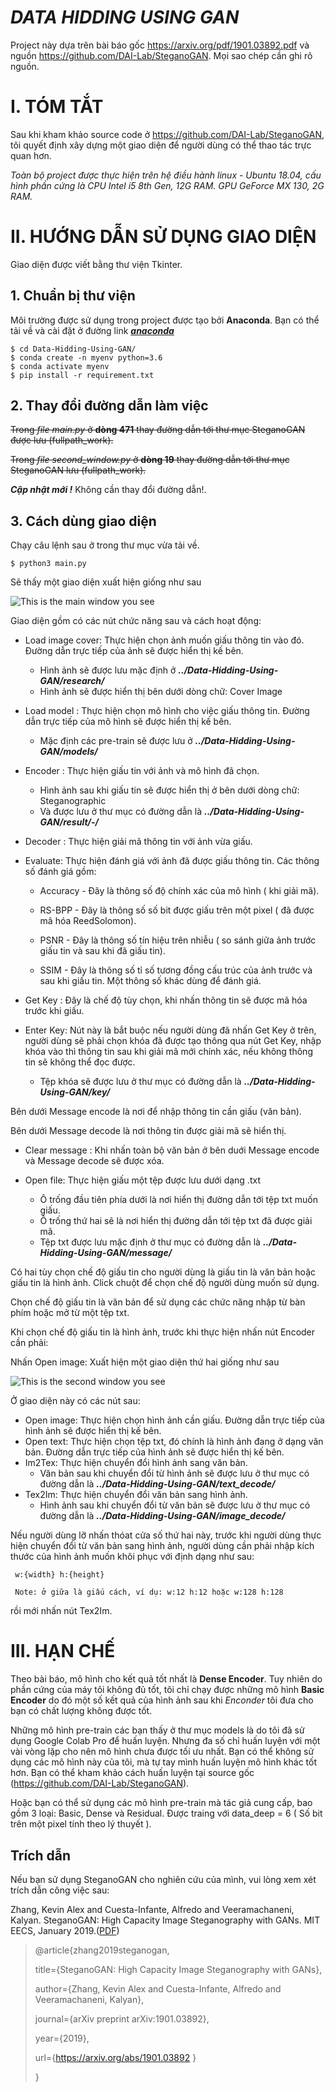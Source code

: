 # ***DATA HIDDING USING GAN***

Project này dựa trên bài báo gốc https://arxiv.org/pdf/1901.03892.pdf và nguồn https://github.com/DAI-Lab/SteganoGAN.
Mọi sao chép cần ghi rõ nguồn.

# I. TÓM TẮT
Sau khi kham khảo source code ở https://github.com/DAI-Lab/SteganoGAN, tôi quyết định xây dựng một giao diện để người dùng có thể thao tác trực quan hơn.

*Toàn bộ project được thực hiện trên hệ điều hành linux - Ubuntu 18.04, cấu hình phần cứng là CPU Intel i5 8th Gen, 12G RAM. GPU GeForce MX 130, 2G RAM.*

# II. HƯỚNG DẪN SỬ DỤNG GIAO DIỆN
Giao diện được viết bằng thư viện Tkinter.
## 1. Chuẩn bị thư viện
Môi trường được sử dụng trong project được tạo bởi **Anaconda**. Bạn có thể tải về và cài đặt ở đường link ***[anaconda](https://www.anaconda.com/products/individual)***

	$ cd Data-Hidding-Using-GAN/
	$ conda create -n myenv python=3.6
	$ conda activate myenv
	$ pip install -r requirement.txt
## 2. Thay đổi đường dẫn làm việc	
~~Trong *file main.py* ở **dòng 471** thay đường dẫn tới thư mục SteganoGAN được lưu (fullpath_work).~~

~~Trong *file second_window.py* ở **dòng 19** thay đường dẫn tới thư mục SteganoGAN lưu (fullpath_work).~~

***Cập nhật mới !*** Không cần thay đổi đường dẫn!.
## 3. Cách dùng giao diện

Chạy câu lệnh sau ở trong thư mục vừa tải về.

	$ python3 main.py
Sẽ thấy một giao diện xuất hiện giống như sau

 ![This is the main window you see](/images/2.png)

Giao diện gồm có các nút chức năng sau và cách hoạt động:
+ Load image cover: Thực hiện chọn ảnh muốn giấu thông tin vào đó. Đường dẫn trực tiếp của ảnh sẽ được hiển thị kế bên.
	- Hình ảnh sẽ được lưu mặc định ở ***../Data-Hidding-Using-GAN/research/***
	- Hình ảnh sẽ được hiển thị bên dưới dòng chữ: Cover Image
+ Load model : Thực hiện chọn mô hình cho việc giấu thông tin. Đường dẫn trực tiếp của mô hình sẽ được hiển thị kế bên.
	- Mặc định các pre-train sẽ được lưu ở ***../Data-Hidding-Using-GAN/models/***
+ Encoder : Thực hiện giấu tin với ảnh và mô hình đã chọn.
	- Hình ảnh sau khi giấu tin sẽ được hiển thị ở bên dưới dòng chữ: Steganographic 
	- Và được lưu ở thư mục có đường dẫn là ***../Data-Hidding-Using-GAN/result/-/***
+ Decoder : Thực hiện giải mã thông tin với ảnh vừa giấu.
+ Evaluate: Thực hiện đánh giá với ảnh đã được giấu thông tin. Các thông số đánh giá gồm:

	- Accuracy  - Đây là thông số độ chính xác của mô hình ( khi giải mã).

	- RS-BPP    - Đây là thông số số bit được giấu trên một pixel ( đã được mã hóa ReedSolomon).

	- PSNR	    - Đây là thông số tín hiệu trên nhiễu ( so sánh giữa ảnh trước giấu tin và sau khi đã giấu tin).

	- SSIM      - Đây là thông số tỉ số tương đồng cấu trúc của ảnh trước và sau khi giấu tin. Một thông số khác dùng để đánh giá.

+ Get Key  : Đây là chế độ tùy chọn, khi nhấn thông tin sẽ được mã hóa trước khi giấu.
+ Enter Key: Nút này là bắt buộc nếu người dùng đã nhấn Get Key ở trên, người dùng sẽ phải chọn khóa đã được tạo thông qua nút Get Key, nhập khóa vào thì thông tin sau khi giải mã mới chính xác, nếu không thông tin sẽ không thể đọc được.

	- Tệp khóa sẽ được lưu ở thư mục có đường dẫn là ***../Data-Hidding-Using-GAN/key/***
	
Bên dưới Message encode là nơi để nhập thông tin cần giấu (văn bản).

Bên dưới Message decode là nơi thông tin được giải mã sẽ hiển thị.

+ Clear message : Khi nhấn toàn bộ văn bản ở bên duới Message encode và Message decode sẽ được xóa.
+ Open file: Thực hiện giấu một tệp được lưu dưới dạng .txt

	- Ô trống đầu tiên phía dưới là nơi hiển thị đường dẫn tới tệp txt muốn giấu.
	- Ô trống thứ hai sẽ là nơi hiển thị đường dẫn tới tệp txt đã được giải mã.
	- Tệp txt được lưu mặc định ở thư mục có đường dẫn là ***../Data-Hidding-Using-GAN/message/***

Có hai tùy chọn chế độ giấu tin cho người dùng là giấu tin là văn bản hoặc giấu tin là hình ảnh. Click chuột để chọn chế độ người dùng muốn sử dụng.

Chọn chế độ giấu tin là văn bản để sử dụng các chức năng nhập từ bàn phím hoặc mở từ một tệp txt.

Khi chọn chế độ giấu tin là hình ảnh, trước khi thực hiện nhấn nút Encoder cần phải:

Nhấn Open image: Xuất hiện một giao diện thứ hai giống như sau

![This is the second window you see](/images/1.png)

Ở giao diện này có các nút sau:

+ Open image: Thực hiện chọn hình ảnh cần giấu. Đường dẫn trực tiếp của hình ảnh sẽ được hiển thị kế bên.
+ Open text: Thực hiện chọn tệp txt, đó chính là hình ảnh đang ở dạng văn bản. Đường dẫn trực tiếp của hình ảnh sẽ được hiển thị kế bên.
+ Im2Tex: Thực hiện chuyển đổi hình ảnh sang văn bản.
	- Văn bản sau khi chuyển đổi từ  hình ảnh sẽ được lưu ở thư mục có đường dẫn là ***../Data-Hidding-Using-GAN/text_decode/***
+ Tex2Im: Thực hiện chuyển đổi văn bản sang hình ảnh.
	- Hình ảnh sau khi chuyển đổi từ văn bản sẽ được lưu ở thư mục có đường dẫn là ***../Data-Hidding-Using-GAN/image_decode/***

Nếu người dùng lỡ nhấn thóat cửa số thứ hai này, trước khi người dùng thực hiện chuyển đổi từ văn bản sang hình ảnh, người dùng cần phải nhập kích thước của hình ảnh muốn khôi phục với định dạng như sau:

` w:{width} h:{height}`

` Note: ở giữa là giấu cách, ví dụ: w:12 h:12 hoặc w:128 h:128`
	
rồi mới nhấn nút Tex2Im.
# III. HẠN CHẾ
Theo bài báo, mô hình cho kết quả tốt nhất là **Dense Encoder**. Tuy nhiên do phần cứng của máy tôi không đủ tốt, tôi chỉ chạy được những mô hình **Basic Encoder** do đó một số kết quả của hình ảnh sau khi *Enconder* tôi đưa cho bạn có chất lượng không được tốt.

Những mô hình pre-train các bạn thấy ở thư mục models là do tôi đã sử dụng Google Colab Pro để huấn luyện. Nhưng đa số chỉ huấn luyện với một vài vòng lặp cho nên mô hình chưa được tối ưu nhất. Bạn có thể không sử dụng các mô hình này của tôi, mà tự tay mình huấn luyện mô hình khác tốt hơn. Bạn có thể kham khảo cách huấn luyện tại source gốc (https://github.com/DAI-Lab/SteganoGAN).

Hoặc bạn có thể sử dụng các mô hình pre-train mà tác giả cung cấp, bao gồm 3 loại: Basic, Dense và Residual. Được traing với data_deep = 6 ( Số bit trên một pixel tính theo lý thuyết ).

## Trích dẫn
Nếu bạn sử dụng SteganoGAN cho nghiên cứu của mình, vui lòng xem xét trích dẫn công việc sau:

Zhang, Kevin Alex and Cuesta-Infante, Alfredo and Veeramachaneni, Kalyan. SteganoGAN: High Capacity Image Steganography with GANs. MIT EECS, January 2019.([PDF](https://arxiv.org/pdf/1901.03892.pdf))
> @article{zhang2019steganogan,
> 
> title={SteganoGAN: High Capacity Image Steganography with GANs},
> 
> author={Zhang, Kevin Alex and Cuesta-Infante, Alfredo and Veeramachaneni, Kalyan},
> 
> journal={arXiv preprint arXiv:1901.03892},
> 
> year={2019},
> 
> url={https://arxiv.org/abs/1901.03892 }
> 
> }
